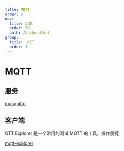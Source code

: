 ```yaml
---
title: MQTT
order: 5
nav:
  title: 后端
  order: 30
  path: /backend/net
group:
  title: .NET
  order: 1
---
```


# MQTT

## 服务

[mosquitto](https://mosquitto.org/download/)

## 客户端

QTT Explorer 是一个常用的测试 MQTT 的工具，操作便捷

[mqtt-explorer](https://mqtt-explorer.com/)
